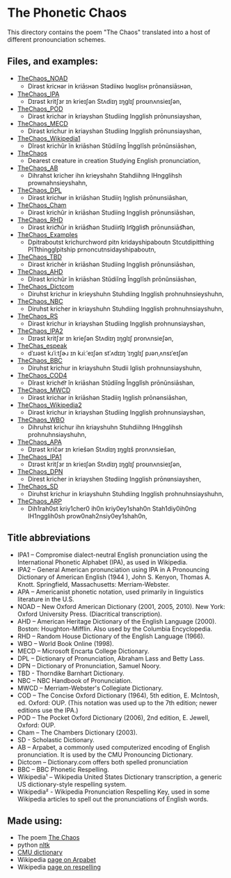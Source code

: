 # The Phonetic Chaos

This directory contains the poem "The Chaos" translated into a host of different pronounciation schemes. 

## Files, and examples:
* [TheChaos_NOAD](TheChaos_NOAD.txt)
  * Dirəst kriᴄʜər in kriāꜱʜən Stədiiɴɢ Iɴɢgliꜱʜ prōnənsiāꜱʜən,
* [TheChaos_IPA](TheChaos_IPA.txt)
  * Dɪrəst kritʃɜr ɪn krieɪʃən Stʌdiɪŋ ɪŋglɪʃ proʊnʌnsieɪʃən,
* [TheChaos_POD](TheChaos_POD.txt)
  * Dirəst krichər in kriayshən Studiing Ingglish prōnunsiayshən,
* [TheChaos_MECD](TheChaos_MECD.txt)
  * Dirəst krichur in kriayshən Studiing Ingglish prōnunsiayshən,
* [TheChaos_Wikipedia1](TheChaos_Wikipedia1.txt)
  * Dĭrəst krichûr ĭn kriāshən Stŭdiĭng Ĭngglĭsh prōnŭnsiāshən,
* [TheChaos](TheChaos.txt)
  * Dearest creature in creation Studying English pronunciation,
* [TheChaos_AB](TheChaos_AB.txt)
  * Dihrahst kricher ihn krieyshahn Stahdiihng IHngglihsh prownahnsieyshahn,
* [TheChaos_DPL](TheChaos_DPL.txt)
  * Dirəst krichʉr in kriāshən Studiiŋ Iŋglish prōnunsiāshən,
* [TheChaos_Cham](TheChaos_Cham.txt)
  * Dirəst krichûr in kriāshən Studiing Ingglish prōnunsiāshən,
* [TheChaos_RHD](TheChaos_RHD.txt)
  * Dirəst kric͡hûr in kriās͡hən Studiin͡g In͡gglis͡h prōnunsiās͡hən,
* [TheChaos_Examples](TheChaos_Examples.txt)
  * Dpitraboutst krichurchword pitn kridayshipaboutn Stcutdipitthing PITthingglpitship prnoncutnsidayshipaboutn,
* [TheChaos_TBD](TheChaos_TBD.txt)
  * Dirəst krichėr in kriāshən Studiing Ingglish prōnunsiāshən,
* [TheChaos_AHD](TheChaos_AHD.txt)
  * Dĭrəst krichûr ĭn kriāshən Stŭdiĭng Ĭngglĭsh prōnŭnsiāshən,
* [TheChaos_Dictcom](TheChaos_Dictcom.txt)
  * Diruhst krichur in krieyshuhn Stuhdiing Ingglish prohnuhnsieyshuhn,
* [TheChaos_NBC](TheChaos_NBC.txt)
  * Diruhst kricher in kriayshuhn Stuhdiing Ingglish prohnuhnsiayshuhn,
* [TheChaos_RS](TheChaos_RS.txt)
  * Dirəst krichur in kriayshən Studiing Ingglish prohnunsiayshən,
* [TheChaos_IPA2](TheChaos_IPA2.txt)
  * Dɪrəst kritʃɜr ɪn krieʃən Stʌdiɪŋ ɪŋglɪʃ pronʌnsieʃən,
* [TheChas_espeak](TheChas_espeak.txt)
  * dˈɪɹəst kɹˈiːtʃɚɹ ɪn kɹiːˈeɪʃən stˈʌdɪɪŋ ˈɪŋɡlɪʃ pɹənˌʌnsɪˈeɪʃən
* [TheChaos_BBC](TheChaos_BBC.txt)
  * Diruhst krichur in kriayshuhn Studii Iglish prohnunsiayshuhn,
* [TheChaos_COD4](TheChaos_COD4.txt)
  * Dǐrast kriche͡r ǐn kriāshan Stǔdiǐng Ǐngglǐsh prōnǔnsiāshan,
* [TheChaos_MWCD](TheChaos_MWCD.txt)
  * Dirəst krichər in kriāshən Stədiiŋ Iŋglish prōnənsiāshən,
* [TheChaos_Wikipedia2](TheChaos_Wikipedia2.txt)
  * Dirəst krichur in kriayshən Studiing Ingglish prohnunsiayshən,
* [TheChaos_WBO](TheChaos_WBO.txt)
  * Dihruhst krichur ihn kriayshuhn Stuhdiihng IHngglihsh prohnuhnsiayshuhn,
* [TheChaos_APA](TheChaos_APA.txt)
  * Dɪrəst kričər ɪn kriešən Stʌdiɪŋ ɪŋglɪš pronʌnsiešən,
* [TheChaos_IPA1](TheChaos_IPA1.txt)
  * Dɪrəst kritʃɜr ɪn krieɪʃən Stʌdiɪŋ ɪŋglɪʃ proʊnʌnsieɪʃən,
* [TheChaos_DPN](TheChaos_DPN.txt)
  * Direst kricher in kriayshen Stʋdiing Ingglish prōnʋnsiayshen,
* [TheChaos_SD](TheChaos_SD.txt)
  * Diruhst krichur in kriayshuhn Stuhdiing Ingglish prohnuhnsiayshuhn,
* [TheChaos_ARP](TheChaos_ARP.txt)
  * Dih1rah0st kriy1cher0 ih0n kriy0ey1shah0n Stah1diy0ih0ng IH1ngglih0sh prow0nah2nsiy0ey1shah0n,

## Title abbreviations
* IPA1 – Compromise dialect-neutral English pronunciation using the International Phonetic Alphabet (IPA), as used in Wikipedia.
* IPA2 – General American pronunciation using IPA in A Pronouncing Dictionary of American English (1944 ), John S. Kenyon, Thomas A. Knott. Springfield, Massachusetts: Merriam-Webster.
* APA – Americanist phonetic notation, used primarily in linguistics literature in the U.S.
* NOAD – New Oxford American Dictionary (2001, 2005, 2010). New York: Oxford University Press. (Diacritical transcription).
* AHD – American Heritage Dictionary of the English Language (2000). Boston: Houghton-Mifflin. Also used by the Columbia Encyclopedia.
* RHD – Random House Dictionary of the English Language (1966).
* WBO – World Book Online (1998).
* MECD – Microsoft Encarta College Dictionary.
* DPL – Dictionary of Pronunciation, Abraham Lass and Betty Lass.
* DPN – Dictionary of Pronunciation, Samuel Noory.
* TBD - Thorndike Barnhart Dictionary.
* NBC – NBC Handbook of Pronunciation.
* MWCD – Merriam-Webster's Collegiate Dictionary.
* COD – The Concise Oxford Dictionary (1964), 5th edition, E. McIntosh, ed. Oxford: OUP. (This notation was used up to the 7th edition; newer editions use the IPA.)
* POD – The Pocket Oxford Dictionary (2006), 2nd edition, E. Jewell, Oxford: OUP.
* Cham – The Chambers Dictionary (2003).
* SD - Scholastic Dictionary.
* AB – Arpabet, a commonly used computerized encoding of English pronunciation. It is used by the CMU Pronouncing Dictionary.
* Dictcom – Dictionary.com offers both spelled pronunciation 
* BBC – BBC Phonetic Respelling.
* Wikipedia¹ – Wikipedia United States Dictionary transcription, a generic US dictionary-style respelling system.
* Wikipedia² - Wikipedia Pronunciation Respelling Key, used in some Wikipedia articles to spell out the pronunciations of English words.

## Made using:
* The poem [The Chaos](http://ncf.idallen.com/english.html)
* python [nltk](http://www.nltk.org/)
* [CMU dictionary](http://www.nltk.org/api/nltk.corpus.reader.html#module-nltk.corpus.reader.cmudict)
* Wikipedia [page on Arpabet](https://en.wikipedia.org/wiki/Arpabet)
* Wikipedia [page on respelling](https://en.wikipedia.org/wiki/Pronunciation_respelling_for_English)



